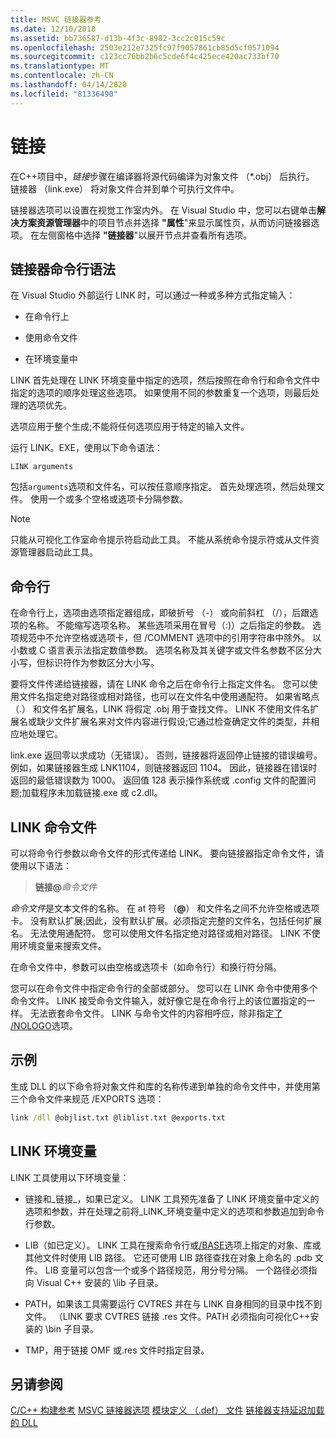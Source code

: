 ```yaml
---
title: MSVC 链接器参考
ms.date: 12/10/2018
ms.assetid: bb736587-d13b-4f3c-8982-3cc2c015c59c
ms.openlocfilehash: 2503e212e7325fc97f9057861cb85d5cf0571094
ms.sourcegitcommit: c123cc76bb2b6c5cde6f4c425ece420ac733bf70
ms.translationtype: MT
ms.contentlocale: zh-CN
ms.lasthandoff: 04/14/2020
ms.locfileid: "81336490"
---
```

# <a name="linking"></a>链接

在C++项目中，*链接*步骤在编译器将源代码编译为对象文件 （*.obj） 后执行。 链接器 （link.exe） 将对象文件合并到单个可执行文件中。

链接器选项可以设置在视觉工作室内外。 在 Visual Studio 中，您可以右键单击**解决方案资源管理器**中的项目节点并选择 **"属性**"来显示属性页，从而访问链接器选项。 在左侧窗格中选择 **"链接器**"以展开节点并查看所有选项。

## <a name="linker-command-line-syntax"></a>链接器命令行语法

在 Visual Studio 外部运行 LINK 时，可以通过一种或多种方式指定输入：

- 在命令行上

- 使用命令文件

- 在环境变量中

LINK 首先处理在 LINK 环境变量中指定的选项，然后按照在命令行和命令文件中指定的选项的顺序处理这些选项。 如果使用不同的参数重复一个选项，则最后处理的选项优先。

选项应用于整个生成;不能将任何选项应用于特定的输入文件。

运行 LINK。EXE，使用以下命令语法：

```
LINK arguments
```

包括`arguments`选项和文件名，可以按任意顺序指定。 首先处理选项，然后处理文件。 使用一个或多个空格或选项卡分隔参数。

> [!NOTE]
> 只能从可视化工作室命令提示符启动此工具。 不能从系统命令提示符或从文件资源管理器启动此工具。

## <a name="command-line"></a>命令行

在命令行上，选项由选项指定器组成，即破折号 （-） 或向前斜杠 （/），后跟选项的名称。 不能缩写选项名称。 某些选项采用在冒号（:)）之后指定的参数。 选项规范中不允许空格或选项卡，但 /COMMENT 选项中的引用字符串中除外。 以小数或 C 语言表示法指定数值参数。 选项名称及其关键字或文件名参数不区分大小写，但标识符作为参数区分大小写。

要将文件传递给链接器，请在 LINK 命令之后在命令行上指定文件名。 您可以使用文件名指定绝对路径或相对路径，也可以在文件名中使用通配符。 如果省略点 （.） 和文件名扩展名，LINK 将假定 .obj 用于查找文件。 LINK 不使用文件名扩展名或缺少文件扩展名来对文件内容进行假设;它通过检查确定文件的类型，并相应地处理它。

link.exe 返回零以求成功（无错误）。  否则，链接器将返回停止链接的错误编号。  例如，如果链接器生成 LNK1104，则链接器返回 1104。  因此，链接器在错误时返回的最低错误数为 1000。  返回值 128 表示操作系统或 .config 文件的配置问题;加载程序未加载链接.exe 或 c2.dll。

## <a name="link-command-files"></a>LINK 命令文件

可以将命令行参数以命令文件的形式传递给 LINK。 要向链接器指定命令文件，请使用以下语法：

> **链接\@**<em>命令文件</em>

*命令文件*是文本文件的名称。 在 at 符号 （**\@**） 和文件名之间不允许空格或选项卡。 没有默认扩展;因此，没有默认扩展。必须指定完整的文件名，包括任何扩展名。 无法使用通配符。 您可以使用文件名指定绝对路径或相对路径。 LINK 不使用环境变量来搜索文件。

在命令文件中，参数可以由空格或选项卡（如命令行）和换行符分隔。

您可以在命令文件中指定命令行的全部或部分。 您可以在 LINK 命令中使用多个命令文件。 LINK 接受命令文件输入，就好像它是在命令行上的该位置指定的一样。 无法嵌套命令文件。 LINK 与命令文件的内容相呼应，除非指定[了 /NOLOGO](nologo-suppress-startup-banner-linker.md)选项。

## <a name="example"></a>示例

生成 DLL 的以下命令将对象文件和库的名称传递到单独的命令文件中，并使用第三个命令文件来规范 /EXPORTS 选项：

```cmd
link /dll @objlist.txt @liblist.txt @exports.txt
```

## <a name="link-environment-variables"></a>LINK 环境变量

LINK 工具使用以下环境变量：

- 链接和\_链接\_，如果已定义。 LINK 工具预先准备了 LINK 环境变量中定义的选项和参数，并在处理之前将\_LINK\_环境变量中定义的选项和参数追加到命令行参数。

- LIB（如已定义）。 LINK 工具在搜索命令行或[/BASE](base-base-address.md)选项上指定的对象、库或其他文件时使用 LIB 路径。 它还可使用 LIB 路径查找在对象上命名的 .pdb 文件。 LIB 变量可以包含一个或多个路径规范，用分号分隔。 一个路径必须指向 Visual C++ 安装的 \lib 子目录。

- PATH，如果该工具需要运行 CVTRES 并在与 LINK 自身相同的目录中找不到文件。 （LINK 要求 CVTRES 链接 .res 文件。PATH 必须指向可视化C++安装的 \bin 子目录。

- TMP，用于链接 OMF 或.res 文件时指定目录。

## <a name="see-also"></a>另请参阅

[C/C++ 构建参考](c-cpp-building-reference.md)
[MSVC 链接器选项](linker-options.md)
[模块定义 （.def） 文件](module-definition-dot-def-files.md)
[链接器支持延迟加载的 DLL](linker-support-for-delay-loaded-dlls.md)
